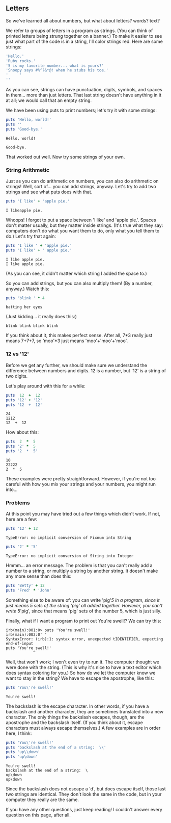 ## Letters

So we've learned all about numbers, but what about letters? words? text?

We refer to groups of letters in a program as strings. (You can think of printed letters being strung together on a banner.)
To make it easier to see just what part of the code is in a string, I'll color strings red. Here are some strings:

```ruby
'Hello.'
'Ruby rocks.'
'5 is my favorite number... what is yours?'
'Snoopy says #%^?&*@! when he stubs his toe.'
'     '
''
```

As you can see, strings can have punctuation, digits, symbols, and spaces in them... more than just letters.
That last string doesn't have anything in it at all; we would call that an empty string.

We have been using puts to print numbers; let's try it with some strings:

```ruby
puts 'Hello, world!'
puts ''
puts 'Good-bye.'
```

```console
Hello, world!

Good-bye.
```

That worked out well. Now try some strings of your own.

### String Arithmetic

Just as you can do arithmetic on numbers, you can also do arithmetic on strings! Well, sort of... you can add strings, anyway.
Let's try to add two strings and see what puts does with that.

```ruby
puts 'I like' + 'apple pie.'
```

```console
I likeapple pie.
```

Whoops! I forgot to put a space between 'I like' and 'apple pie.'. Spaces don't matter usually, but they matter inside strings.
(It's true what they say: computers don't do what you want them to do, only what you tell them to do.) Let's try that again:

```ruby
puts 'I like ' + 'apple pie.'
puts 'I like' + ' apple pie.'
```

```console
I like apple pie.
I like apple pie.
```

(As you can see, it didn't matter which string I added the space to.)

So you can add strings, but you can also multiply them! (By a number, anyway.) Watch this:

```ruby
puts 'blink ' * 4
```

```console
batting her eyes
```

(Just kidding... it really does this:)

```console
blink blink blink blink
```

If you think about it, this makes perfect sense. After all, 7*3 really just means 7+7+7, so 'moo'*3 just means 'moo'+'moo'+'moo'.

### 12 vs '12'

Before we get any further, we should make sure we understand the difference between numbers and digits. 12 is a number,
but '12' is a string of two digits.

Let's play around with this for a while:

```ruby
puts  12  +  12
puts '12' + '12'
puts '12  +  12'
```

```console
24
1212
12  +  12
```

How about this:

```ruby
puts  2  *  5
puts '2' *  5
puts '2  *  5'
```

```console
10
22222
2  *  5
```

These examples were pretty straightforward. However, if you're not too careful with how you mix your strings and your numbers,
you might run into...

### Problems

At this point you may have tried out a few things which didn't work. If not, here are a few:

```ruby
puts '12' + 12
```

```console
TypeError: no implicit conversion of Fixnum into String
```

```ruby
puts '2' * '5'
```

```console
TypeError: no implicit conversion of String into Integer
```

Hmmm... an error message. The problem is that you can't really add a number to a string, or multiply a string by another string.
It doesn't make any more sense than does this:

```ruby
puts 'Betty' + 12
puts 'Fred' * 'John'
```

Something else to be aware of: you can write 'pig'*5 in a program, since it just means 5 sets of the string 'pig' all added together.
However, you can't write 5*'pig', since that means 'pig' sets of the number 5, which is just silly.

Finally, what if I want a program to print out You're swell!? We can try this:

```console
irb(main):001:0> puts 'You're swell!'
irb(main):002:0' '
SyntaxError: (irb):1: syntax error, unexpected tIDENTIFIER, expecting end-of-input
puts 'You're swell!'
            ^
```

Well, that won't work; I won't even try to run it. The computer thought we were done with the string. (This is why it's nice to have a
text editor which does syntax coloring for you.) So how do we let the computer know we want to stay in the string? We have to escape the
apostrophe, like this:

```ruby
puts 'You\'re swell!'
```

```console
You're swell!
```

The backslash is the escape character. In other words, if you have a backslash and another character, they are sometimes translated into
a new character. The only things the backslash escapes, though, are the apostrophe and the backslash itself. (If you think about it,
escape characters must always escape themselves.) A few examples are in order here, I think:

```ruby
puts 'You\'re swell!'
puts 'backslash at the end of a string:  \\'
puts 'up\\down'
puts 'up\down'
```

```console
You're swell!
backslash at the end of a string:  \
up\down
up\down
```

Since the backslash does not escape a 'd', but does escape itself, those last two strings are identical. They don't look the same in the
code, but in your computer they really are the same.

If you have any other questions, just keep reading! I couldn't answer every question on this page, after all.

